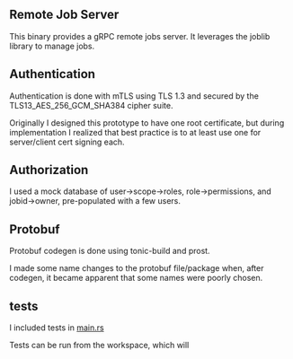 ## Remote Job Server

This binary provides a gRPC remote jobs server. It leverages the joblib library to manage jobs.

## Authentication

Authentication is done with mTLS using TLS 1.3 and secured by the TLS13_AES_256_GCM_SHA384 cipher suite.

Originally I designed this prototype to have one root certificate, but during implementation I realized that best practice is to at least use one
for server/client cert signing each.

## Authorization

I used a mock database of user->scope->roles, role->permissions, and jobid->owner, pre-populated with a few users.

## Protobuf

Protobuf codegen is done using tonic-build and prost.

I made some name changes to the protobuf file/package when, after codegen, it became apparent that some names were poorly chosen.

## tests

I included tests in [main.rs](src/main.rs)

Tests can be run from the workspace, which will
